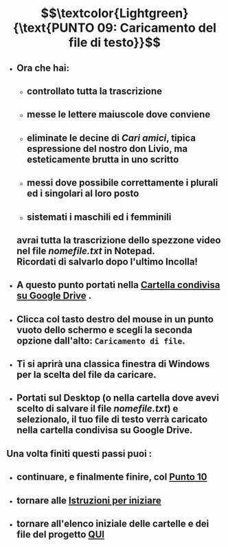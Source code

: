 # $$\textcolor{Lightgreen}{\text{PUNTO 09: Caricamento del file di testo}}$$

- ## Ora che hai: ##
  - ## controllato tutta la trascrizione ##
  - ## messe le lettere maiuscole dove conviene ##
  - ## eliminate le decine di *Cari amici*, tipica espressione del nostro don Livio, ma esteticamente brutta in uno scritto ##
  - ## messi dove possibile correttamente i plurali ed i singolari al loro posto ##
  - ## sistemati i maschili ed i femminili ##
  ## avrai tutta la trascrizione dello spezzone video nel file *nomefile.txt* in Notepad. <br/> Ricordati di salvarlo dopo l'ultimo Incolla! ##

- ## A questo punto portati nella **[Cartella condivisa su Google Drive](https://drive.google.com/drive/folders/1H1AoOqbcfqazJ8Oajy1IqqyZ6wrGKynm?usp=sharing)** . ##
- ## Clicca col tasto destro del mouse in un punto vuoto dello schermo e scegli la seconda opzione dall'alto: `Caricamento di file`. ##
- ## Ti si aprirà una classica finestra di Windows per la scelta del file da caricare. ##
- ## Portati sul Desktop (o nella cartella dove avevi scelto di salvare il file *nomefile.txt*) e selezionalo, il tuo file di testo verrà caricato nella cartella condivisa su Google Drive. ##

## Una volta finiti questi passi puoi :
- ## continuare, e finalmente finire, col [Punto 10](https://github.com/EmanueleTinari/Pensieri/blob/main/Istruzioni/10_SceltaMenzione.md)
- ## tornare alle [Istruzioni per iniziare](https://github.com/EmanueleTinari/Pensieri/blob/main/Istruzioni%20per%20iniziare.md)
- ## tornare all'elenco iniziale delle cartelle e dei file del progetto [QUI](https://github.com/EmanueleTinari/Pensieri)
